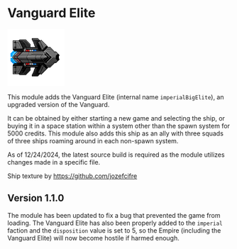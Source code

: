 # Vanguard Elite
![image](assets/ships/imperialBigElite/imperialBigElite.png)

This module adds the Vanguard Elite (internal name `imperialBigElite`), an upgraded version of the Vanguard.

It can be obtained by either starting a new game and selecting the ship, or buying it in a space station 
within a system other than the spawn system for 5000 credits. This module also adds this ship as an ally 
with three squads of three ships roaming around in each non-spawn system.

As of 12/24/2024, the latest source build is required as the module utilizes changes made in a specific
file.

Ship texture by https://github.com/jozefcifre

## Version 1.1.0

The module has been updated to fix a bug that prevented the game from loading. The Vanguard Elite has also
been properly added to the `imperial` faction and the `disposition` value is set to 5, so the Empire
(including the Vanguard Elite) will now become hostile if harmed enough.
